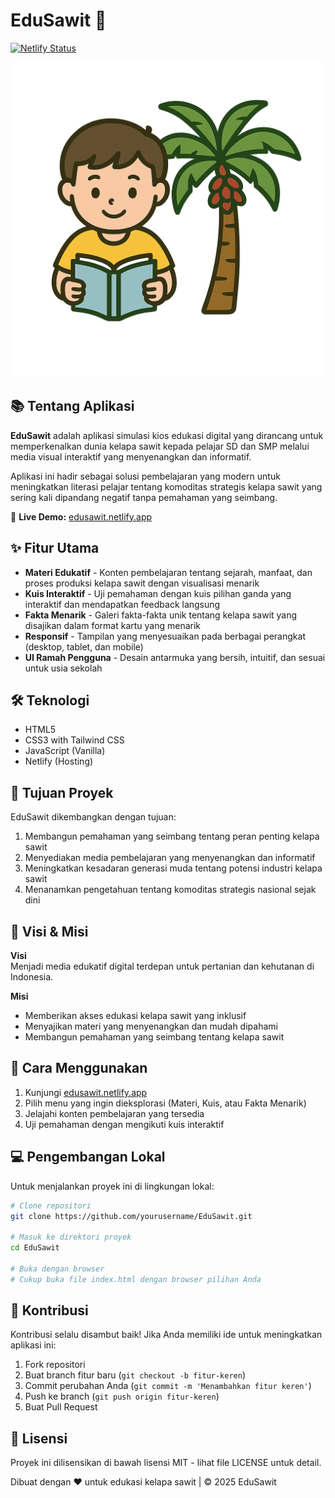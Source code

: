 # EduSawit 🌴

[![Netlify Status](https://api.netlify.com/api/v1/badges/your-netlify-badge-id/deploy-status)](https://edusawit.netlify.app)

![EduSawit Logo](images/logo.png)

## 📚 Tentang Aplikasi

**EduSawit** adalah aplikasi simulasi kios edukasi digital yang dirancang untuk memperkenalkan dunia kelapa sawit kepada pelajar SD dan SMP melalui media visual interaktif yang menyenangkan dan informatif. 

Aplikasi ini hadir sebagai solusi pembelajaran yang modern untuk meningkatkan literasi pelajar tentang komoditas strategis kelapa sawit yang sering kali dipandang negatif tanpa pemahaman yang seimbang.

🔗 **Live Demo:** [edusawit.netlify.app](https://edusawit.netlify.app)

## ✨ Fitur Utama

- **Materi Edukatif** - Konten pembelajaran tentang sejarah, manfaat, dan proses produksi kelapa sawit dengan visualisasi menarik
- **Kuis Interaktif** - Uji pemahaman dengan kuis pilihan ganda yang interaktif dan mendapatkan feedback langsung
- **Fakta Menarik** - Galeri fakta-fakta unik tentang kelapa sawit yang disajikan dalam format kartu yang menarik
- **Responsif** - Tampilan yang menyesuaikan pada berbagai perangkat (desktop, tablet, dan mobile)
- **UI Ramah Pengguna** - Desain antarmuka yang bersih, intuitif, dan sesuai untuk usia sekolah

## 🛠️ Teknologi

- HTML5
- CSS3 with Tailwind CSS
- JavaScript (Vanilla)
- Netlify (Hosting)

## 🎯 Tujuan Proyek

EduSawit dikembangkan dengan tujuan:

1. Membangun pemahaman yang seimbang tentang peran penting kelapa sawit
2. Menyediakan media pembelajaran yang menyenangkan dan informatif
3. Meningkatkan kesadaran generasi muda tentang potensi industri kelapa sawit
4. Menanamkan pengetahuan tentang komoditas strategis nasional sejak dini

## 🌱 Visi & Misi

**Visi**  
Menjadi media edukatif digital terdepan untuk pertanian dan kehutanan di Indonesia.

**Misi**
- Memberikan akses edukasi kelapa sawit yang inklusif
- Menyajikan materi yang menyenangkan dan mudah dipahami
- Membangun pemahaman yang seimbang tentang kelapa sawit

## 🚀 Cara Menggunakan

1. Kunjungi [edusawit.netlify.app](https://edusawit.netlify.app)
2. Pilih menu yang ingin dieksplorasi (Materi, Kuis, atau Fakta Menarik)
3. Jelajahi konten pembelajaran yang tersedia
4. Uji pemahaman dengan mengikuti kuis interaktif

## 💻 Pengembangan Lokal

Untuk menjalankan proyek ini di lingkungan lokal:

```bash
# Clone repositori
git clone https://github.com/yourusername/EduSawit.git

# Masuk ke direktori proyek
cd EduSawit

# Buka dengan browser
# Cukup buka file index.html dengan browser pilihan Anda
```

## 🤝 Kontribusi

Kontribusi selalu disambut baik! Jika Anda memiliki ide untuk meningkatkan aplikasi ini:

1. Fork repositori
2. Buat branch fitur baru (`git checkout -b fitur-keren`)
3. Commit perubahan Anda (`git commit -m 'Menambahkan fitur keren'`)
4. Push ke branch (`git push origin fitur-keren`)
5. Buat Pull Request

## 📜 Lisensi

Proyek ini dilisensikan di bawah lisensi MIT - lihat file LICENSE untuk detail.

Dibuat dengan ❤️ untuk edukasi kelapa sawit | &copy; 2025 EduSawit
